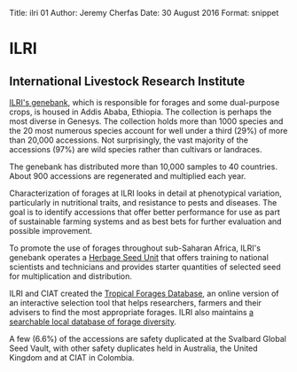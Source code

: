 Title:   ilri 01
Author: Jeremy Cherfas
Date:   30 August 2016
Format: snippet

# ILRI
## International Livestock Research Institute

[ILRI's genebank][ilri], which is responsible for forages and some dual-purpose crops, is housed in Addis Ababa, Ethiopia. The collection is perhaps the most diverse in Genesys. The collection holds more than 1000 species and the 20 most numerous species account for well under a third (29%) of more than 20,000 accessions. Not surprisingly, the vast majority of the accessions (97%) are wild species rather than cultivars or landraces.

The genebank has distributed more than 10,000 samples to 40 countries. About 900 accessions are regenerated and multiplied each year.

Characterization of forages at ILRI looks in detail at phenotypical variation, particularly in nutritional traits, and resistance to pests and diseases. The goal is to identify accessions that offer better performance for use as part of sustainable farming systems and as best bets for further evaluation and possible improvement.

To promote the use of forages throughout sub-Saharan Africa, ILRI's genebank operates a [Herbage Seed Unit][ilri 2] that offers training to national scientists and technicians and provides starter quantities of selected seed for multiplication and distribution.

ILRI and CIAT created the [Tropical Forages Database][tropicalforages], an online version of an interactive selection tool that helps researchers, farmers and their advisers to find the most appropriate forages. ILRI also maintains [a searchable local database of forage diversity][156].

A few (6.6%) of the accessions are safety duplicated at the Svalbard Global Seed Vault, with other safety duplicates held in Australia, the United Kingdom and at CIAT in Colombia.

[156]: http://192.156.137.110/forage/frgdsearch.asp
[ilri]: http://www.ilri.org/node/1750
[ilri 2]: http://www.ilri.org/node/1753
[tropicalforages]: http://www.tropicalforages.info
